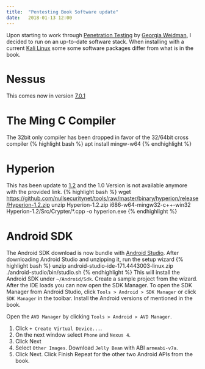 ```yaml
---
title:  "Pentesting Book Software update"
date:   2018-01-13 12:00
---
```

Upon starting to work through [Penetration Testing](https://nostarch.com/pentesting) by [Georgia Weidman](http://bulbsecurity.com/about/), I decided to run on an up-to-date software stack.
When installing with a current [Kali Linux](http://cdimage.kali.org/kali-2017.3/kali-linux-2017.3-amd64.iso) some some software packages differ from what is in the book.
# Nessus
This comes now in version [7.0.1](https://www.tenable.com/products/nessus/)
# The Ming C Compiler
The 32bit only compiler has been dropped in favor of the 32/64bit cross compiler
{% highlight bash %}
apt install mingw-w64
{% endhighlight %}
#  Hyperion
This has been update to [1.2](https://github.com/nullsecuritynet/tools/raw/master/binary/hyperion/release/Hyperion-1.2.zip) and the 1.0 Version is not available anymore with the provided link.
{% highlight bash %}
wget https://github.com/nullsecuritynet/tools/raw/master/binary/hyperion/release/Hyperion-1.2.zip
unzip Hyperion-1.2.zip
i686-w64-mingw32-c++-win32 Hyperion-1.2/Src/Crypter/*.cpp -o hyperion.exe
{% endhighlight %}
# Android SDK
The Android SDK download is now bundle with [Android Studio](https://developer.android.com/studio/index.html). After downloading Android Studio and unzipping it, run the setup wizard
{% highlight bash %}
unzip android-studio-ide-171.4443003-linux.zip
./android-studio/bin/studio.sh 
{% endhighlight %}
This will install the Android SDK under ```~/Android/Sdk```. Create a sample project from the wizard. After the IDE loads you can now open the SDK Manager. To open the SDK Manager from Android Studio, click ```Tools > Android > SDK Manager``` or click ```SDK Manager```  in the toolbar. 
Install the Android versions of mentioned in the book. 

Open the ```AVD Manager``` by clicking ```Tools > Android > AVD Manager```. 
1. Click ```+ Create Virtual Device...```. 
2. On  the next window select ```Phone``` and ```Nexus 4```.
3. Click Next
4. Select ```Other Images```. Download ```Jelly Bean``` with ABI ```armeabi-v7a```.
4. Click Next. Click Finish
Repeat for the other two Android APIs from the book. 
